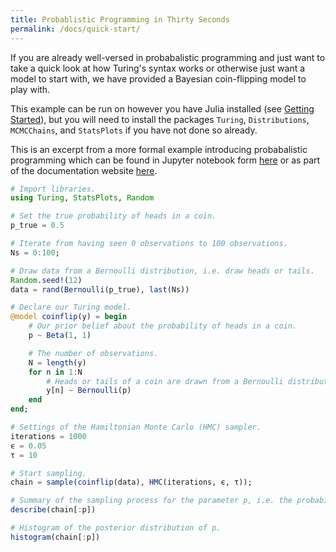 ```yaml
---
title: Probablistic Programming in Thirty Seconds
permalink: /docs/quick-start/
---
```


If you are already well-versed in probabalistic programming and just want to take a quick look at how Turing's syntax works or otherwise just want a model to start with, we have provided a Bayesian coin-flipping model to play with.

This example can be run on however you have Julia installed (see [Getting Started](get-started.md)), but you will need to install the packages `Turing`, `Distributions`, `MCMCChains`, and `StatsPlots` if you have not done so already.

This is an excerpt from a more formal example introducing probabalistic programming which can be found in Jupyter notebook form [here](https://nbviewer.jupyter.org/github/TuringLang/TuringTutorials/blob/master/0_Introduction.ipynb) or as part of the documentation website [here](../../tutorials/0-introduction/).

```julia
# Import libraries.
using Turing, StatsPlots, Random

# Set the true probability of heads in a coin.
p_true = 0.5

# Iterate from having seen 0 observations to 100 observations.
Ns = 0:100;

# Draw data from a Bernoulli distribution, i.e. draw heads or tails.
Random.seed!(12)
data = rand(Bernoulli(p_true), last(Ns))

# Declare our Turing model.
@model coinflip(y) = begin
    # Our prior belief about the probability of heads in a coin.
    p ~ Beta(1, 1)

    # The number of observations.
    N = length(y)
    for n in 1:N
        # Heads or tails of a coin are drawn from a Bernoulli distribution.
        y[n] ~ Bernoulli(p)
    end
end;

# Settings of the Hamiltonian Monte Carlo (HMC) sampler.
iterations = 1000
ϵ = 0.05
τ = 10

# Start sampling.
chain = sample(coinflip(data), HMC(iterations, ϵ, τ));

# Summary of the sampling process for the parameter p, i.e. the probability of heads in a coin.
describe(chain[:p])

# Histogram of the posterior distribution of p.
histogram(chain[:p])
```
